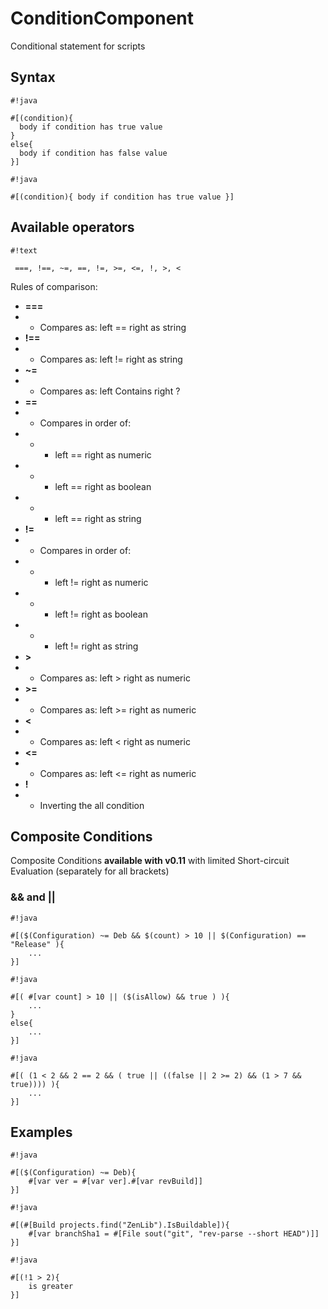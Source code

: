 # ConditionComponent #

Conditional statement for scripts

## Syntax ##

```
#!java

#[(condition){ 
  body if condition has true value
}
else{ 
  body if condition has false value
}]
```

```
#!java

#[(condition){ body if condition has true value }]
```


## Available operators ##

```
#!text

 ===, !==, ~=, ==, !=, >=, <=, !, >, < 
```
Rules of comparison:

* **===** 
*  * Compares as: left == right as string
* **!==**
* * Compares as: left != right as string
* **~=**
* * Compares as: left Contains right ?
* **==** 
* * Compares in order of: 
* * * left == right as numeric
* * * left == right as boolean
* * * left == right as string
* **!=** 
* * Compares in order of: 
* * * left != right as numeric
* * * left != right as boolean
* * * left != right as string
* **>**
* * Compares as: left > right as numeric
* **>=**
* * Compares as: left >= right as numeric
* **<**
* * Compares as: left < right as numeric
* **<=**
* * Compares as: left <= right as numeric
* **!**
* * Inverting the all condition

## Composite Conditions ##

Composite Conditions **available with v0.11** with limited Short-circuit Evaluation (separately for all brackets)

### && and || ###

```
#!java

#[($(Configuration) ~= Deb && $(count) > 10 || $(Configuration) == "Release" ){
    ...
}]
```

```
#!java

#[( #[var count] > 10 || ($(isAllow) && true ) ){
    ...
}
else{
    ...
}]
```

```
#!java

#[( (1 < 2 && 2 == 2 && ( true || ((false || 2 >= 2) && (1 > 7 && true)))) ){
    ...
}]
```


## Examples ##

```
#!java

#[($(Configuration) ~= Deb){
    #[var ver = #[var ver].#[var revBuild]]
}]
```

```
#!java

#[(#[Build projects.find("ZenLib").IsBuildable]){
    #[var branchSha1 = #[File sout("git", "rev-parse --short HEAD")]]
}]
```

```
#!java

#[(!1 > 2){
    is greater
}]
```
